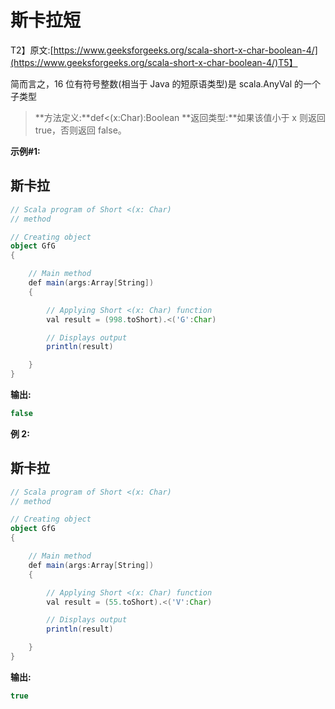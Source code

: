 # 斯卡拉短

T2】原文:[https://www.geeksforgeeks.org/scala-short-x-char-boolean-4/](https://www.geeksforgeeks.org/scala-short-x-char-boolean-4/)T5】

简而言之，16 位有符号整数(相当于 Java 的短原语类型)是 scala.AnyVal 的一个子类型

> **方法定义:**def<(x:Char):Boolean
> **返回类型:**如果该值小于 x 则返回 true，否则返回 false。

**示例#1:**

## 斯卡拉

```scala
// Scala program of Short <(x: Char)
// method

// Creating object
object GfG
{

    // Main method
    def main(args:Array[String])
    {

        // Applying Short <(x: Char) function
        val result = (998.toShort).<('G':Char)

        // Displays output
        println(result)

    }
}
```

**输出:**

```scala
false
```

**例 2:**

## 斯卡拉

```scala
// Scala program of Short <(x: Char)
// method

// Creating object
object GfG
{

    // Main method
    def main(args:Array[String])
    {

        // Applying Short <(x: Char) function
        val result = (55.toShort).<('V':Char)

        // Displays output
        println(result)

    }
}
```

**输出:**

```scala
true
```